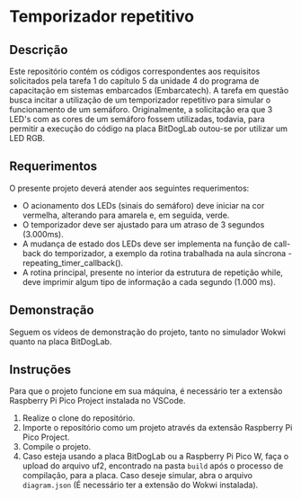 # Temporizador repetitivo

## Descrição

Este repositório contém os códigos correspondentes aos requisitos solicitados pela tarefa 1 do capítulo 5 da unidade 4 do programa de capacitação em sistemas embarcados (Embarcatech). A tarefa em questão busca incitar a utilização de um temporizador repetitivo para simular o funcionamento de um semáforo. Originalmente, a solicitação era que 3 LED's com as cores de um semáforo fossem utilizadas, todavia, para permitir a execução do código na placa BitDogLab outou-se por utilizar um LED RGB.

## Requerimentos

O presente projeto deverá atender aos seguintes requerimentos:

* O acionamento dos LEDs (sinais do semáforo) deve iniciar na cor vermelha, alterando para amarela e, em seguida, verde.
* O temporizador deve ser ajustado para um atraso de 3 segundos (3.000ms).
* A mudança de estado dos LEDs deve ser implementa na função de call-back do temporizador, a exemplo da rotina trabalhada na aula síncrona - repeating_timer_callback().
* A rotina principal, presente no interior da estrutura de repetição while, deve imprimir algum tipo de informação a cada segundo (1.000 ms).

## Demonstração

Seguem os vídeos de demonstração do projeto, tanto no simulador Wokwi quanto na placa BitDogLab.

## Instruções

Para que o projeto funcione em sua máquina, é necessário ter a extensão Raspberry Pi Pico Project instalada no VSCode.

1. Realize o clone do repositório.
2. Importe o repositório como um projeto através da extensão Raspberry Pi Pico Project.
3. Compile o projeto.
4. Caso esteja usando a placa BitDogLab ou a Raspberry Pi Pico W, faça o upload do arquivo uf2, encontrado na pasta `build` após o processo de compilação, para a placa. Caso deseje simular, abra o arquivo `diagram.json` (É necessário ter a extensão do Wokwi instalada).